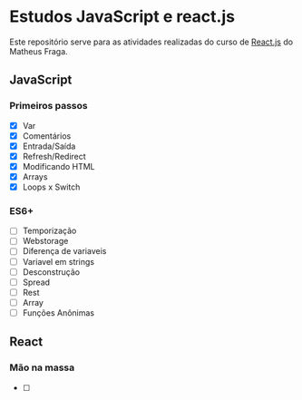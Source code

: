# Estudos JavaScript e react.js

Este repositório serve para as atividades realizadas do curso de [React.js](https://www.udemy.com/course/curso-reactjs/) do Matheus Fraga.

## JavaScript

### Primeiros passos

- [x] Var
- [x] Comentários
- [x] Entrada/Saída
- [x] Refresh/Redirect
- [x] Modificando HTML
- [x] Arrays
- [x] Loops x Switch

### ES6+

- [ ] Temporização
- [ ] Webstorage
- [ ] Diferença de variaveis
- [ ] Variavel em strings
- [ ] Desconstrução
- [ ] Spread
- [ ] Rest
- [ ] Array
- [ ] Funções Anônimas

## React

### Mão na massa

- [ ] 
